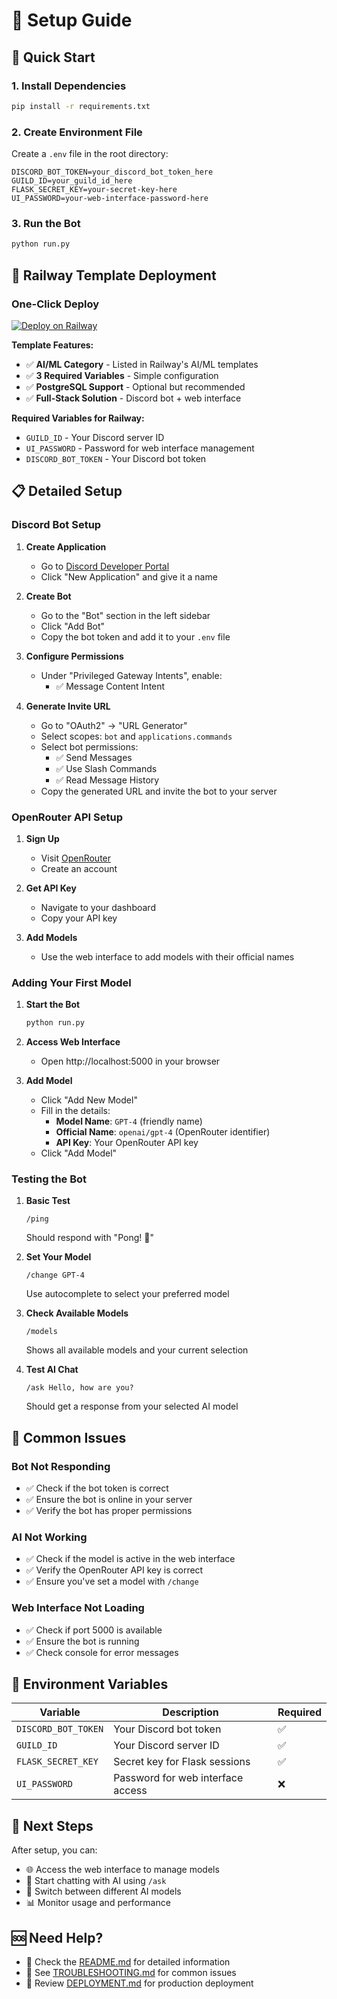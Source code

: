 # 🚀 Setup Guide

## 🚀 Quick Start

### 1. Install Dependencies
```bash
pip install -r requirements.txt
```

### 2. Create Environment File
Create a `.env` file in the root directory:
```env
DISCORD_BOT_TOKEN=your_discord_bot_token_here
GUILD_ID=your_guild_id_here
FLASK_SECRET_KEY=your-secret-key-here
UI_PASSWORD=your-web-interface-password-here
```

### 3. Run the Bot
```bash
python run.py
```

## 🚀 Railway Template Deployment

### One-Click Deploy
[![Deploy on Railway](https://railway.com/button.svg)](https://railway.com/deploy/cozy-comfort)

**Template Features:**
- ✅ **AI/ML Category** - Listed in Railway's AI/ML templates
- ✅ **3 Required Variables** - Simple configuration
- ✅ **PostgreSQL Support** - Optional but recommended
- ✅ **Full-Stack Solution** - Discord bot + web interface

**Required Variables for Railway:**
- `GUILD_ID` - Your Discord server ID
- `UI_PASSWORD` - Password for web interface management
- `DISCORD_BOT_TOKEN` - Your Discord bot token

## 📋 Detailed Setup

### Discord Bot Setup

1. **Create Application**
   - Go to [Discord Developer Portal](https://discord.com/developers/applications)
   - Click "New Application" and give it a name

2. **Create Bot**
   - Go to the "Bot" section in the left sidebar
   - Click "Add Bot"
   - Copy the bot token and add it to your `.env` file

3. **Configure Permissions**
   - Under "Privileged Gateway Intents", enable:
     - ✅ Message Content Intent

4. **Generate Invite URL**
   - Go to "OAuth2" → "URL Generator"
   - Select scopes: `bot` and `applications.commands`
   - Select bot permissions:
     - ✅ Send Messages
     - ✅ Use Slash Commands
     - ✅ Read Message History
   - Copy the generated URL and invite the bot to your server

### OpenRouter API Setup

1. **Sign Up**
   - Visit [OpenRouter](https://openrouter.ai/)
   - Create an account

2. **Get API Key**
   - Navigate to your dashboard
   - Copy your API key

3. **Add Models**
   - Use the web interface to add models with their official names

### Adding Your First Model

1. **Start the Bot**
   ```bash
   python run.py
   ```

2. **Access Web Interface**
   - Open http://localhost:5000 in your browser

3. **Add Model**
   - Click "Add New Model"
   - Fill in the details:
     - **Model Name**: `GPT-4` (friendly name)
     - **Official Name**: `openai/gpt-4` (OpenRouter identifier)
     - **API Key**: Your OpenRouter API key
   - Click "Add Model"

### Testing the Bot

1. **Basic Test**
   ```discord
   /ping
   ```
   Should respond with "Pong! 🏓"

2. **Set Your Model**
   ```discord
   /change GPT-4
   ```
   Use autocomplete to select your preferred model

3. **Check Available Models**
   ```discord
   /models
   ```
   Shows all available models and your current selection

4. **Test AI Chat**
   ```discord
   /ask Hello, how are you?
   ```
   Should get a response from your selected AI model

## 🔧 Common Issues

### Bot Not Responding
- ✅ Check if the bot token is correct
- ✅ Ensure the bot is online in your server
- ✅ Verify the bot has proper permissions

### AI Not Working
- ✅ Check if the model is active in the web interface
- ✅ Verify the OpenRouter API key is correct
- ✅ Ensure you've set a model with `/change`

### Web Interface Not Loading
- ✅ Check if port 5000 is available
- ✅ Ensure the bot is running
- ✅ Check console for error messages

## 📝 Environment Variables

| Variable | Description | Required |
|----------|-------------|----------|
| `DISCORD_BOT_TOKEN` | Your Discord bot token | ✅ |
| `GUILD_ID` | Your Discord server ID | ✅ |
| `FLASK_SECRET_KEY` | Secret key for Flask sessions | ✅ |
| `UI_PASSWORD` | Password for web interface access | ❌ |

## 🎯 Next Steps

After setup, you can:
- 🌐 Access the web interface to manage models
- 💬 Start chatting with AI using `/ask`
- 🔄 Switch between different AI models
- 📊 Monitor usage and performance

## 🆘 Need Help?

- 📖 Check the [README.md](README.md) for detailed information
- 🔧 See [TROUBLESHOOTING.md](TROUBLESHOOTING.md) for common issues
- 🚀 Review [DEPLOYMENT.md](DEPLOYMENT.md) for production deployment
